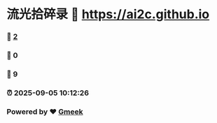 # 流光拾碎录 :link: https://ai2c.github.io 
### :page_facing_up: [2](https://ai2c.github.io/tag.html) 
### :speech_balloon: 0 
### :hibiscus: 9 
### :alarm_clock: 2025-09-05 10:12:26 
### Powered by :heart: [Gmeek](https://github.com/Meekdai/Gmeek)
